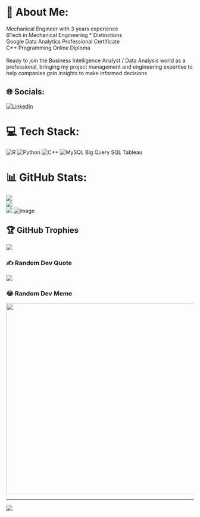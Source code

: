 # 💫 About Me:
Mechanical Engineer with 3 years experience<br>BTech in Mechanical Engineering * Distinctions<br>Google Data Analytics Professional Certificate<br>C++ Programming Online Diploma<br><br>Ready to join the Business Intelligence Analyst / Data Analysis world as a professional, bringing my project management and engineering expertise to help companies gain insights to make informed decisions


## 🌐 Socials:
[![LinkedIn](https://img.shields.io/badge/LinkedIn-%230077B5.svg?logo=linkedin&logoColor=white)](https://linkedin.com/in/https://www.linkedin.com/in/tshifhiwa-maimela-468000109) 

# 💻 Tech Stack:
![R](https://img.shields.io/badge/r-%23276DC3.svg?style=for-the-badge&logo=r&logoColor=white) ![Python](https://img.shields.io/badge/python-3670A0?style=for-the-badge&logo=python&logoColor=ffdd54) ![C++](https://img.shields.io/badge/c++-%2300599C.svg?style=for-the-badge&logo=c%2B%2B&logoColor=white) ![MySQL](https://img.shields.io/badge/mysql-%2300f.svg?style=for-the-badge&logo=mysql&logoColor=white)  Big Query SQL      Tableau
# 📊 GitHub Stats:
![](https://github-readme-stats.vercel.app/api?username=MaimelaT&theme=buefy&hide_border=false&include_all_commits=true&count_private=true)<br/>
![](https://github-readme-streak-stats.herokuapp.com/?user=MaimelaT&theme=buefy&hide_border=false)<br/>
![](https://github-readme-stats.vercel.app/api/top-langs/?username=MaimelaT&theme=buefy&hide_border=false&include_all_commits=true&count_private=true&layout=compact)
![image](https://github.com/MaimelaT/MaimelaT/assets/139053059/00dccc28-6177-49ac-92ac-1d3482eed737)

## 🏆 GitHub Trophies
![](https://github-profile-trophy.vercel.app/?username=MaimelaT&theme=juicyfresh&no-frame=false&no-bg=false&margin-w=4)

### ✍️ Random Dev Quote
![](https://quotes-github-readme.vercel.app/api?type=horizontal&theme=merko)

### 😂 Random Dev Meme
<img src="https://rm.up.railway.app/" width="512px"/>

---
[![](https://visitcount.itsvg.in/api?id=MaimelaT&icon=7&color=12)](https://visitcount.itsvg.in)
